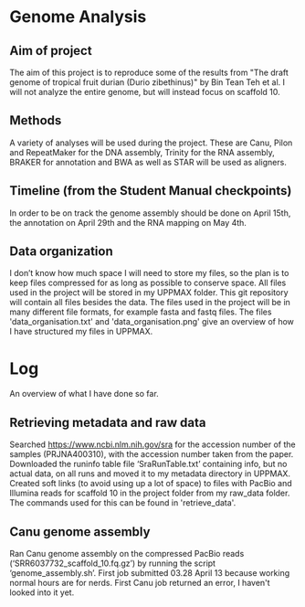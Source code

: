 # Genome Analysis

## Aim of project
The aim of this project is to reproduce some of the results from "The draft genome of tropical fruit durian (Durio zibethinus)" by Bin Tean Teh et al. I will not analyze the entire genome, but will instead focus on scaffold 10.

## Methods
A variety of analyses will be used during the project. These are Canu, Pilon and RepeatMaker for the DNA assembly, Trinity for the RNA assembly, BRAKER for annotation and BWA as well as STAR will be used as aligners.

## Timeline (from the Student Manual checkpoints)
In order to be on track the genome assembly should be done on April 15th, the annotation on April 29th and the RNA mapping on May 4th.

## Data organization
I don’t know how much space I will need to store my files, so the plan is to keep files compressed for as long as possible to conserve space. All files used in the project will be stored in my UPPMAX folder. This git repository will contain all files besides the data. The files used in the project will be in many different file formats, for example fasta and fastq files.
The files 'data_organisation.txt' and 'data_organisation.png' give an overview of how I have structured my files in UPPMAX.

# Log
An overview of what I have done so far.

## Retrieving metadata and raw data
Searched https://www.ncbi.nlm.nih.gov/sra for the accession number of the samples (PRJNA400310), with the accession number taken from the paper. Downloaded the runinfo table file ‘SraRunTable.txt’ containing info, but no actual data, on all runs and moved it to my metadata directory in UPPMAX.
Created soft links (to avoid using up a lot of space) to files with PacBio and Illumina reads for scaffold 10 in the project folder from my raw_data folder. The commands used for this can be found in 'retrieve_data'. 

## Canu genome assembly
Ran Canu genome assembly on the compressed PacBio reads (‘SRR6037732_scaffold_10.fq.gz’) by running the script ‘genome_assembly.sh’. First job submitted 03.28 April 13 because working normal hours are for nerds. First Canu job returned an error, I haven't looked into it yet.





